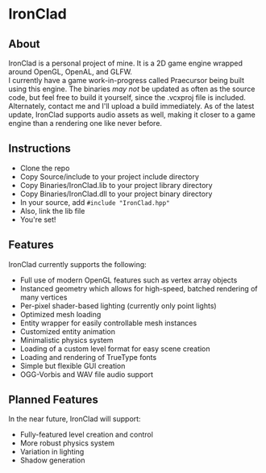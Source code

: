 IronClad
========

## About
IronClad is a personal project of mine. It is a 2D game engine wrapped around OpenGL, OpenAL, and GLFW.  
I currently have a game work-in-progress called Praecursor being built using this engine.
The binaries *may not* be updated as often as the source code, but feel free to build it yourself,
since the .vcxproj file is included. Alternately, contact me and I'll upload a build immediately.
As of the latest update, IronClad supports audio assets as well, making it closer to a game engine
than a rendering one like never before.

## Instructions
* Clone the repo
* Copy Source/include to your project include directory
* Copy Binaries/IronClad.lib to your project library directory
* Copy Binaries/IronClad.dll to your project binary directory
* In your source, add `#include "IronClad.hpp"`
* Also, link the lib file
* You're set!

## Features
IronClad currently supports the following:
* Full use of modern OpenGL features such as vertex array objects
* Instanced geometry which allows for high-speed, batched rendering of many vertices
* Per-pixel shader-based lighting (currently only point lights)
* Optimized mesh loading
* Entity wrapper for easily controllable mesh instances
* Customized entity animation
* Minimalistic physics system
* Loading of a custom level format for easy scene creation
* Loading and rendering of TrueType fonts
* Simple but flexible GUI creation
* OGG-Vorbis and WAV file audio support

## Planned Features
In the near future, IronClad will support:
* Fully-featured level creation and control
* More robust physics system
* Variation in lighting
* Shadow generation
